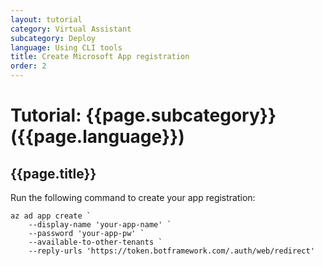 ```yaml
---
layout: tutorial
category: Virtual Assistant
subcategory: Deploy
language: Using CLI tools
title: Create Microsoft App registration
order: 2
---
```


# Tutorial: {{page.subcategory}} ({{page.language}})

## {{page.title}}

Run the following command to create your app registration:

```
az ad app create `
    --display-name 'your-app-name' `
    --password 'your-app-pw' `
    --available-to-other-tenants `
    --reply-urls 'https://token.botframework.com/.auth/web/redirect'
```

